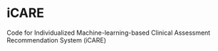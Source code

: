# iCARE
Code for Individualized Machine-learning-based Clinical Assessment Recommendation System (iCARE)
